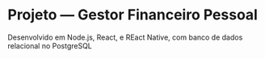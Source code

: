 # Projeto — Gestor Financeiro Pessoal
Desenvolvido em Node.js, React, e REact Native, com banco de dados relacional no PostgreSQL